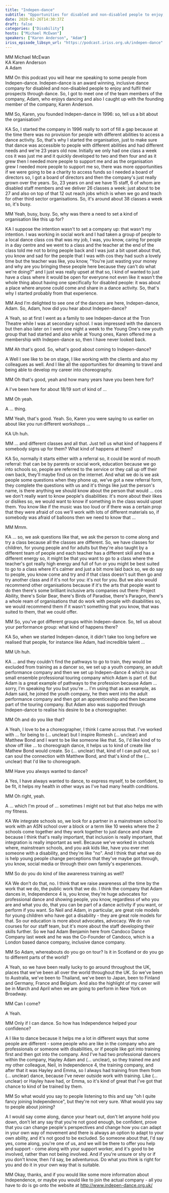 ```yaml
---
title: "Indepen-dance"
subtitle: "Opportunities for disabled and non-disabled people to enjoy, express and fulfil their potential through dance."
date: 2020-02-26T14:30:37Z
draft: false
categories: ["Disability"]
hosts: ["Michael McEwan"]
speakers: ["Karen Anderson", "Adam"]
iriss_episode_libsyn_url: "https://podcast.iriss.org.uk/indepen-dance"
---
```

MM Michael McEwan  
KA Karen Anderson  
A Adam

MM On this podcast you will hear me speaking to some people from Indepen-dance. Indepen-dance is an award winning, inclusive dance company for disabled and non-disabled people to enjoy and fulfil their prospects through dance. So, I got to meet one of the team members of the company, Adam, who enjoys dancing and also I caught up with the founding member of the company, Karen Anderson.

MM So, Karen, you founded Indepen-dance in 1996: so, tell us a bit about the organisation?

KA So, I started the company in 1996 really to sort of fill a gap because at the time there was no provision for people with different abilities to access a dance activity. So, that's why I started the organisation, just to make sure that dance was accessible to people with different abilities and had different needs and we're 23 years old now. Initially we only had one class a week cos it was just me and it quickly developed to two and then four and as it grew then I needed more people to support me and as the organisation grew I needed more people to support me so, there was more opportunities if we were going to be a charity to access funds so I needed a board of directors so, I got a board of directors and then the company's just really grown over the years. So, 23 years on and we have 15 staff, 6 of whom are disabled staff members and we deliver 26 classes a week: just about to be 27 and also on top of that 12 out reach jobs which is when we go and teach for other third sector organisations. So, it's around about 38 classes a week so, it's busy.

MM Yeah, busy, busy. So, why was there a need to set a kind of organisation like this up for?

KA I suppose the intention wasn't to set a company up: that wasn't my intention. I was working in social work and I had taken a group of people to a local dance class cos that was my job, I was, you know, caring for people in a day centre and we went to a class and the teacher at the end of the class told me not to bring people back and I was just a bit upset about that, you know and sad for the people that I was with cos they had such a lovely time but the teacher was like, you know, "You're just wasting your money and why are you bringing these people here because they can't do what we're doing?" and I just was really upset at that so, I kind of wanted to just have a class where it would be open for everyone not even like it wasn't the whole thing about having one specifically for disabled people: it was about a place where anyone could come and share in a dance activity. So, that's why I started probably from that experience.

MM And I'm delighted to see one of the dancers are here, Indepen-dance, Adam. So, Adam, how did you hear about Indepen-dance?

A Yeah, so at first I went as a family to see Indepen-dance at the Tron Theatre while I was at secondary school. I was impressed with the dancers but then also later on I went one night a week to the Young One's new youth group that had started and also while at Young ones, Karen offered me a membership with Indepen-dance so, then I have never looked back.

MM Ah that's good. So, what's good about coming to Indepen-dance?

A Well I see like to be on stage, I like working with the clients and also my colleagues as well. And I like all the opportunities for dreaming to travel and being able to develop my career into choreography.

MM Oh that's good, yeah and how many years have you been here for?

A I've been here for about 18/19 sort of kind of ...

MM Oh yeah.

A ... thing. 

MM Yeah, that's good. Yeah. So, Karen you were saying to us earlier on about like you run different workshops ...

KA Uh huh.

MM ... and different classes and all that. Just tell us what kind of happens if somebody signs up for them? What kind of happens at them?

KA So, normally it starts either with a referral so, it could be word of mouth referral: that can be by parents or social work, education because we go into schools so, people are referred to the service or they call up off their own back, they'll maybe find us on the internet. And what we do is we ask people some questions when they phone up, we've got a new referral form, they complete the questions with us and it's things like just the person's name, is there anything we should know about the person that would ... cos we don't really want to know people's disabilities: it's more about their likes or dislikes so, we would want to know if something in the class would upset them. You know like if the music was too loud or if there was a certain prop that they were afraid of cos we'll work with lots of different materials so, if somebody was afraid of balloons then we need to know that ...

MM Mmm.

KA ... so, we ask questions like that, we ask the person to come along and try a class because all the classes are different. So, we have classes for children, for young people and for adults but they're also taught by a different team of people and each teacher has a different skill and has a different energy so, it might be that you want to go to a class where the teacher's got really high energy and full of fun or you might be best suited to go to a class where it's calmer and just a bit more laid back so, we do say to people, you know come and try and if that class doesn't suit then go and try another class and if it's not for you: it's not for you. But we also would recommend other organisations because if it's the arts that people want to do then there's some brilliant inclusive arts companies out there: Project Ability, there's Solar Bear, there's Birds of Paradise, there's Paragon, there's a whole ream of organisations that do work with people with disabilities so, we would recommend them if it wasn't something that you know, that was suited to them, that we could offer. 

MM So, you've got different groups within Indepen-dance. So, tell us about your performance group: what kind of happens there?

KA So, when we started Indepen-dance, it didn't take too long before we realised that people, for instance like Adam, had incredible talent ...

MM Uh huh.

KA ... and they couldn't find the pathways to go to train, they would be excluded from training as a dancer so, we set up a youth company, an adult performance company and then we set up Indepen-dance 4 which is our small ensemble professional touring company which Adam is part of. But Adam is a great example of pathways to the profession because Adam ... sorry, I'm speaking for you but you're ... I'm using that as an example, as Adam said, he joined the youth company, he then went into the adult performance company and then got an apprenticeship and then became part of the touring company. But Adam also was supported through Indepen-dance to realise his desire to be a choreographer.

MM Oh and do you like that?

A Yeah, I love to be a choreographer, I think I came across that. I've worked with ... for being to (... unclear) but I inspire Romesh (... unclear) and Matthew Bond and I want to be like someone like that. So, I'd like kind of to show off like ... to choreograph dance, it helps us to kind of create like Mathew Bond would create. So (... unclear) that, kind of I can pull out, so I can soul the connection with Matthew Bond, and that's kind of the (... unclear) that I'd like to choreograph. 

MM Have you always wanted to dance?

A Yes, I have always wanted to dance, to express myself, to be confident, to be fit, it helps my health in other ways as I've had many health conditions.

MM Oh right, yeah.

A ... which I'm proud of ... sometimes I might not but that also helps me with my fitness.

KA We integrate schools so, we look for a partner in a mainstream school to work with an ASN school over a block or a term like 10 weeks where the 2 schools come together and they work together to just dance and share because I think that's really important, that inclusion is really important, that integration is really important as well. Because we've worked in schools where, mainstream schools, and you ask kids like, have you ever met someone with a disability, and they're like "no". And I think that what we do is help young people change perceptions that they've maybe got through, you know, social media or through their own family's experiences.

MM So do you do kind of like awareness training as well?

KA We don't do that, no. I think that we raise awareness all the time by the work that we do, the public work that we do. I think the company that Adam dances in, Independence 4 is, you know, they're huge advocates for professional dance and showing people, you know, regardless of who you are and what you do, that you can be part of a dance activity if you want, or perform if you want. So Neil and Adam, in particular, are great role models for young children who have got a disability - they are great role models for that. So our education is more about advocates, advocacy. We do run courses for our staff team, but it's more about the staff developing their skills further. So we had Adam Benjamin here from Candoco Dance Company last week and he was the Co-Founder of Candoco, which is a London based dance company, inclusive dance company.

MM So Adam, whereabouts do you go on tour? Is it in Scotland or do you go to different parts of the world?

A Yeah, so we have been really lucky to go around throughout the UK, places that we've been all over the world throughout the UK. So we've been to Australia, we've been to Thailand, we've been to Japan, been to Finland and Germany, France and Belgium. And also the highlight of my career will be in March and April when we are going to perform in New York on Broadway.

MM Can I come?

A Yeah.

MM Only if I can dance. So how has Independence helped your confidence?

A I like to dance because it helps me a lot in different ways that some people are different - some people who are like in the company who are professionals or someone with disabilities, or if people like got into training first and then got into the company. And I've had two professional dancers within the company, Hayley Adam and (... unclear), so they trained me and my other colleague, Neil, in Independence 4, the training company, and after that it was Hayley and Emma, so I always had training from them from (... unclear) dance, because I've never outside work with training. Like (... unclear) or Hayley have had, or Emma, so it's kind of great that I've got that chance to kind of be trained by them.

MM So what would you say to people listening to this and say "oh I quite fancy joining Independence", but they're not very sure. What would you say to people about joining?

A I would say come along, dance your heart out, don't let anyone hold you down, don't let any say that you're not good enough, be confident, prove that you can change people's perspectives and change how you can adapt in your own way of movement and there is always an option to adapt to your own ability, and it's not good to be excluded. So someone about that, I'd say yes, come along, you're one of us, and we will be there to offer you help and support - come along with your support worker, and it's good to be involved, rather than not being involved. And if you're unsure or shy or if you don't know, then I'd say, be adventurous. Do what you think is right for you and do it in your own way that is suitable.

MM Okay, thanks, and if you would like some more information about Independence, or maybe you would like to join the actual company - all you have to do is go onto the website at http://www.indepen-dance.org.uk/